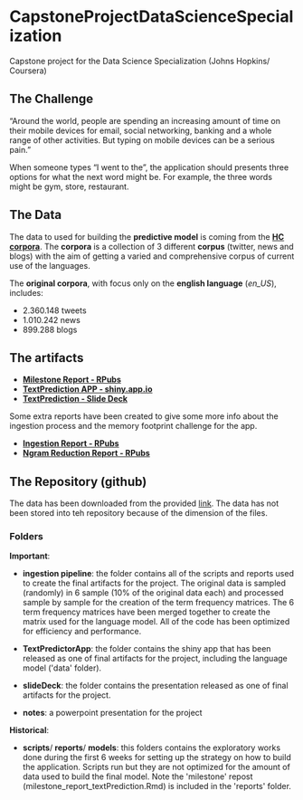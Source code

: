 # CapstoneProjectDataScienceSpecialization
Capstone project for the Data Science Specialization (Johns Hopkins/ Coursera)

## The Challenge

“Around the world, people are spending an increasing amount of time on their mobile devices for email, social networking, banking and a whole range of other activities. But typing on mobile devices can be a serious pain.”

When someone types “I went to the”, the application should presents three options for what the next word might be. For example, the three words might be gym, store, restaurant.

## The Data

The data to used for building the __predictive model__ is coming from the __[HC corpora](http://www.corpora.heliohost.org/
)__. The __corpora__ is a collection of 3 different __corpus__ (twitter, news and blogs) with the aim of getting a varied and comprehensive corpus of current use of the languages.

The __original corpora__, with focus only on the __english language__ (*en_US*), includes:

* 2.360.148 tweets
* 1.010.242 news
* 899.288 blogs

## The artifacts

* __[Milestone Report - RPubs](https://rpubs.com/pparacch/177065)__
* __[TextPrediction APP - shiny.app.io]( https://pparacch.shinyapps.io/TextPredictorApplication/)__
* __[TextPrediction - Slide Deck](https://rpubs.com/pparacch/184481)__

Some extra reports have been created to give some more info about the ingestion process and the memory footprint challenge for the app.

* __[Ingestion Report - RPubs](https://rpubs.com/pparacch/184463)__
* __[Ngram Reduction Report - RPubs](https://rpubs.com/pparacch/184468)__

## The Repository (github)

The data has been downloaded from the provided [link](https://d396qusza40orc.cloudfront.net/dsscapstone/dataset/Coursera-SwiftKey.zip). The data has not been stored into teh repository because of the dimension of the files.

### Folders

__Important__:

* __ingestion pipeline__: the folder contains all of the scripts and reports used to create the final artifacts for the project. The original data is sampled (randomly) in 6 sample (10% of the original data each) and processed sample by sample for the creation of the term frequency matrices. The 6 term frequency matrices have been merged together to create the matrix used for the language model. All of the code has been optimized for efficiency and performance. 

* __TextPredictorApp__: the folder contains the shiny app that has been released as one of final artifacts for the project, including the language model ('data' folder).

* __slideDeck__: the folder contains the presentation released as one of final artifacts for the project.

* __notes__: a powerpoint presentation for the project


__Historical__:

* __scripts__/ __reports__/ __models__:  this folders contains the exploratory works done during the first 6 weeks for setting up the strategy on how to build the application. Scripts run but they are not optimized for the amount of data used to build the final model. Note the 'milestone' repost (milestone\_report\_textPrediction.Rmd) is included in the 'reports' folder.


